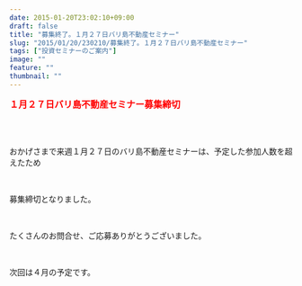 ```yaml
---
date: 2015-01-20T23:02:10+09:00
draft: false
title: "募集終了。１月２７日バリ島不動産セミナー"
slug: "2015/01/20/230210/募集終了。１月２７日バリ島不動産セミナー"
tags: ["投資セミナーのご案内"]
image: ""
feature: ""
thumbnail: ""
---
```

<p><font color="#ff0000" size="3"><strong>１月２７日バリ島不動産セミナー募集締切</strong></font></p><br/><br/><p>おかげさまで来週１月２７日のバリ島不動産セミナーは、予定した参加人数を超えたため</p><br/><p>募集締切となりました。</p><br/><p>たくさんのお問合せ、ご応募ありがとうございました。</p><br/><p>次回は４月の予定です。</p><br/><br/>

